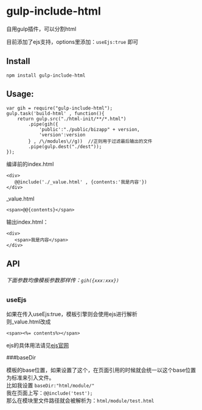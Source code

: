 # gulp-include-html

自用gulp插件，可以分割html

目前添加了ejs支持，options里添加：`useEjs:true` 即可

## Install
```
npm install gulp-include-html
```

## Usage:
```
var gih = require("gulp-include-html");
gulp.task('build-html' , function(){
    return gulp.src("./html-init/**/*.html")
        .pipe(gih({
            'public':"./public/bizapp" + version,
            'version':version
        } , /\/modules\//g))  //正则用于过滤最后输出的文件
        .pipe(gulp.dest("./dest"));
});
```

编译前的index.html
```
<div>
   @@include('./_value.html' , {contents:'我是内容'})
</div>
```
    
_value.html    
```
<span>@@{contents}</span>
```   
输出index.html：
    
    <div>
       <span>我是内容</span>
    </div>

## API

###### 下面参数均像模板参数那样传：`gih({xxx:xxx})`

### useEjs

如果在传入useEjs:true，模板引擎则会使用ejs进行解析<br>
则_value.html改成
```
<span><%= contents%></span>
```

ejs的具体用法请见[ejs官网](http://www.embeddedjs.com/)

###baseDir

模板的base位置，如果设置了这个，在页面引用的时候就会统一以这个base位置为标准来引入文件。<br>
比如我设置 `baseDir:"html/module/"` <br>
我在页面上写：`@@include('test');` <br>
那么在模块里文件路径就会被解析为：`html/module/test.html`
